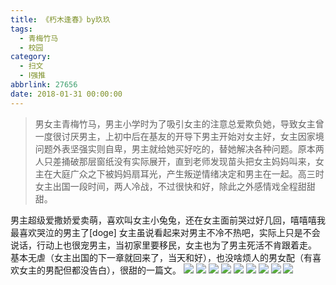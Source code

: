```yaml
---
title: 《朽木逢春》by玖玖
tags:
  - 青梅竹马
  - 校园
category:
  - 扫文
  - Ⅰ强推
abbrlink: 27656
date: 2018-01-31 00:00:00
---
```

<meta name="referrer" content="no-referrer" />

> 男女主青梅竹马，男主小学时为了吸引女主的注意总爱欺负她，导致女主曾一度很讨厌男主，上初中后在基友的开导下男主开始对女主好，女主因家境问题外表坚强实则自卑，男主就给她买好吃的，替她解决各种问题。原本两人只差捅破那层窗纸没有实际展开，直到老师发现苗头把女主妈妈叫来，女主在大庭广众之下被妈妈扇耳光，产生叛逆情绪决定和男主在一起。高三时女主出国一段时间，两人冷战，不过很快和好，除此之外感情戏全程甜甜甜。

<!-- more -->


男主超级爱撒娇爱卖萌，喜欢叫女主小兔兔，还在女主面前哭过好几回，嘻嘻嘻我最喜欢哭泣的男主了[doge]
女主虽说看起来对男主不冷不热吧，实际上只是不会说话，行动上也很宠男主，当初家里要移民，女主也为了男主死活不肯跟着走。
基本无虐（女主出国的下一章就回来了，当天和好），也没啥烦人的男女配（有喜欢女主的男配但都没告白），很甜的一篇文。
![](https://wx2.sinaimg.cn/mw690/0069kFhhly1fnz9123ee8j30yi1pcqv5.jpg)
![](https://wx2.sinaimg.cn/mw690/0069kFhhly1fnz915jbkmj30yi1pcqv5.jpg)
![](https://wx4.sinaimg.cn/mw690/0069kFhhly1fnz90bqm3zj30yi1pcqv5.jpg)
![](https://wx4.sinaimg.cn/mw690/0069kFhhly1fnz90n9bcuj30yi1pcqv5.jpg)
![](https://wx1.sinaimg.cn/mw690/0069kFhhly1fnz917ckcej30yi1pce1g.jpg)
![](https://wx3.sinaimg.cn/mw690/0069kFhhly1fnz91ab65lj30yi1pckd6.jpg)
![](https://wx3.sinaimg.cn/mw690/0069kFhhly1fnz91e9g5cj30yi1pc7q2.jpg)
![](https://wx1.sinaimg.cn/mw690/0069kFhhly1fnz91hckd0j30yi1pc1e6.jpg)
![](https://wx3.sinaimg.cn/mw690/0069kFhhly1fnz91kvexwj30yi1pcaxg.jpg)
